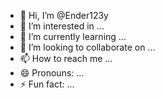 - 👋 Hi, I’m @Ender123y
- 👀 I’m interested in ...
- 🌱 I’m currently learning ...
- 💞️ I’m looking to collaborate on ...
- 📫 How to reach me ...
- 😄 Pronouns: ...
- ⚡ Fun fact: ...

<!---
Ender123y/Ender123y is a ✨ special ✨ repository because its `README.md` (this file) appears on your GitHub profile.
You can click the Preview link to take a look at your changes.
--->
